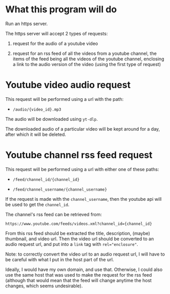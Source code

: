 # What this program will do

Run an https server.

The https server will accept 2 types of requests:

1. request for the audio of a youtube video

2. request for an rss feed of all the videos from a youtube
   channel, the items of the feed being all the videos of the youtube
   channel, enclosing a link to the audio version of the video (using
   the first type of request)

# Youtube video audio request

This request will be performed using a url with the path:

- `/audio/{video_id}.mp3`

The audio will be downloaded using `yt-dlp`.

The downloaded audio of a particular video will be kept around for a day,
after which it will be deleted.

# Youtube channel rss feed request

This request will be performed using a url with either one of these paths:

- `/feed/channel_id/{channel_id}`

- `/feed/channel_username/{channel_username}`

If the request is made with the `channel_username`, then the youtube
api will be used to get the `channel_id`.

The channel's rss feed can be retrieved from:

`https://www.youtube.com/feeds/videos.xml?channel_id={channel_id}`

From this rss feed should be extracted the title, description, (maybe)
thumbnail, and video url. Then the video url should be converted to an
audio request url, and put into a `link` tag with `rel="enclosure"`.

Note: to correctly convert the video url to an audio request url, I will
have to be careful with what I put in the host part of the url.

Ideally, I would have my own domain, and use that. Otherwise, I could
also use the same host that was used to make the request for the rss
feed (although that would mean that the feed will change anytime the
host changes, which seems undesirable).
